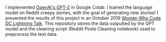 I implemented [OpenAI's GPT-2](https://colab.research.google.com/drive/1K471UPqVbNQjRLlYoJCNElRPcsb61uia) in Google Colab. I trained the language model on Reddit creepy stories, with the goal of generating new stories! I presented the results of this project in an October 2019 [Women Who Code DC Lightning Talk](https://docs.google.com/presentation/d/e/2PACX-1vTEMALPHw-yQRXVnJBP_nj0yeqW60jLnGLIRgdfDziqJzcX7SiSUbbx1jLaGSeWqeFjkIG7odo3wuyj/pub?start=false&loop=false&delayms=3000). This repository stores the data outputted by the GPT model and the cleaning script (Reddit Posts Cleaning notebook) used to preprocess the text data.
